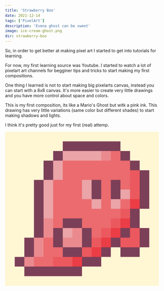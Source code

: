 ```yaml
---
title: 'Strawberry Boo'
date: 2021-12-14
tags: ['PixelArt']
description: 'Evena ghost can be sweet'
image: ice-cream-ghost.png
dir: strawberry-boo
---
```


So, in order to get better at making pixel art I started to get into tutorials for learning.

For now, my first learning source was Youtube. I started to watch a lot of pixelart art channels for begginer tips and tricks to start making my first compositions.

One thing I learned is not to start making big pixelarts canvas, instead you can start with a 8x8 canvas. It's more easier to create very little drawings and you have more control about space and colors.

This is my first composition, its like a Mario's Ghost but witk a pink ink. This drawing has very little variations (same color but different shades) to start making shadows and lights.

I think it's pretty good just for my first (real) attemp.


![Strawberry Ghost](ice-cream-ghost.png)
